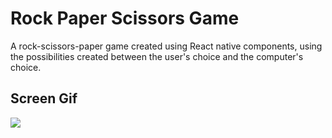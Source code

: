 <h1> Rock Paper Scissors Game</h1>

A rock-scissors-paper game created using React native components, using the possibilities created between the user's choice and the computer's choice.

<h2>Screen Gif</h2>

![](ScreenRecording%20.gif)